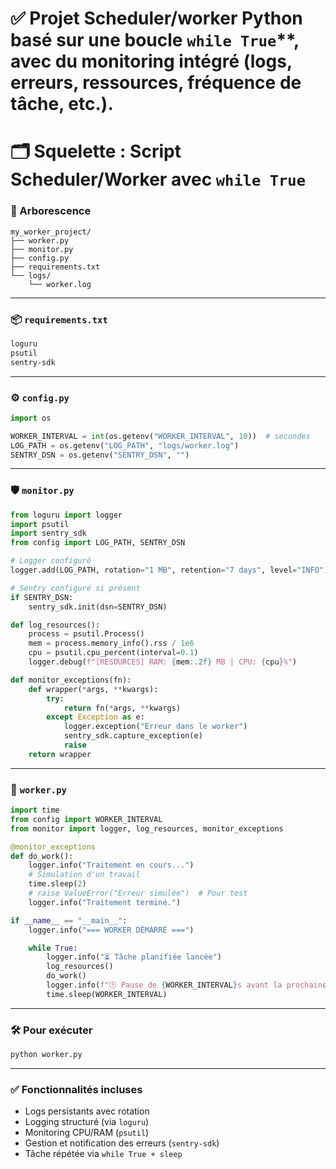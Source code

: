 # ✅ Projet Scheduler/worker Python basé sur une boucle `while True`**, avec du monitoring intégré (logs, erreurs, ressources, fréquence de tâche, etc.).

# 🗂️ Squelette : Script Scheduler/Worker avec `while True`

### 📁 Arborescence

```
my_worker_project/
├── worker.py
├── monitor.py
├── config.py
├── requirements.txt
└── logs/
    └── worker.log
```

---

### 📦 `requirements.txt`

```txt
loguru
psutil
sentry-sdk
```

---

### ⚙️ `config.py`

```python
import os

WORKER_INTERVAL = int(os.getenv("WORKER_INTERVAL", 10))  # secondes
LOG_PATH = os.getenv("LOG_PATH", "logs/worker.log")
SENTRY_DSN = os.getenv("SENTRY_DSN", "")
```

---

### 🛡️ `monitor.py`

```python
from loguru import logger
import psutil
import sentry_sdk
from config import LOG_PATH, SENTRY_DSN

# Logger configuré
logger.add(LOG_PATH, rotation="1 MB", retention="7 days", level="INFO")

# Sentry configuré si présent
if SENTRY_DSN:
    sentry_sdk.init(dsn=SENTRY_DSN)

def log_resources():
    process = psutil.Process()
    mem = process.memory_info().rss / 1e6
    cpu = psutil.cpu_percent(interval=0.1)
    logger.debug(f"[RESOURCES] RAM: {mem:.2f} MB | CPU: {cpu}%")

def monitor_exceptions(fn):
    def wrapper(*args, **kwargs):
        try:
            return fn(*args, **kwargs)
        except Exception as e:
            logger.exception("Erreur dans le worker")
            sentry_sdk.capture_exception(e)
            raise
    return wrapper
```

---

### 🔄 `worker.py`

```python
import time
from config import WORKER_INTERVAL
from monitor import logger, log_resources, monitor_exceptions

@monitor_exceptions
def do_work():
    logger.info("Traitement en cours...")
    # Simulation d'un travail
    time.sleep(2)
    # raise ValueError("Erreur simulée")  # Pour test
    logger.info("Traitement terminé.")

if __name__ == "__main__":
    logger.info("=== WORKER DÉMARRÉ ===")

    while True:
        logger.info("⏳ Tâche planifiée lancée")
        log_resources()
        do_work()
        logger.info(f"🕒 Pause de {WORKER_INTERVAL}s avant la prochaine exécution\n")
        time.sleep(WORKER_INTERVAL)
```

---

### 🛠️ Pour exécuter

```bash
python worker.py
```

---

### ✅ Fonctionnalités incluses

- Logs persistants avec rotation
- Logging structuré (via `loguru`)
- Monitoring CPU/RAM (`psutil`)
- Gestion et notification des erreurs (`sentry-sdk`)
- Tâche répétée via `while True + sleep`
